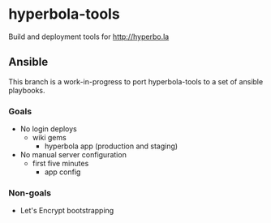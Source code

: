 # hyperbola-tools

Build and deployment tools for http://hyperbo.la

## Ansible

This branch is a work-in-progress to port hyperbola-tools to a
set of ansible playbooks.

### Goals

- No login deploys
  - wiki gems
	- hyperbola app (production and staging)
- No manual server configuration
  - first five minutes
	- app config

### Non-goals

- Let's Encrypt bootstrapping

